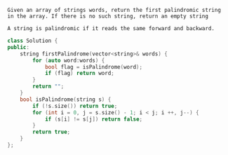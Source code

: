 `Given an array of strings words, return the first palindromic string in the array. If there is no such string, return an empty string `

`A string is palindromic if it reads the same forward and backward.`

```c++ 
class Solution {
public:
    string firstPalindrome(vector<string>& words) {
        for (auto word:words) {
            bool flag = isPalindrome(word);
            if (flag) return word;
        }
        return "";
    }
    bool isPalindrome(string s) {
        if (!s.size()) return true;
        for (int i = 0, j = s.size() - 1; i < j; i ++, j--) {
            if (s[i] != s[j]) return false;
        }
        return true;
    }
};
```